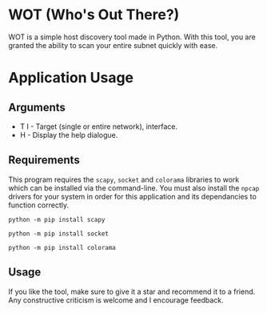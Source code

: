 # WOT (Who's Out There?)
WOT is a simple host discovery tool made in Python. With this tool, you are granted the ability to scan your entire subnet quickly with ease.
# Application Usage
## Arguments
- T I - Target (single or entire network), interface.
- H - Display the help dialogue.
## Requirements
This program requires the `scapy`, `socket` and `colorama` libraries to work which can be installed via the command-line. You must also install the `npcap` drivers for your system in order for this application and its dependancies to function correctly.
```
python -m pip install scapy
```
```
python -m pip install socket
```
```
python -m pip install colorama
```

## Usage

If you like the tool, make sure to give it a star and recommend it to a friend. Any constructive criticism is welcome and I encourage feedback.

